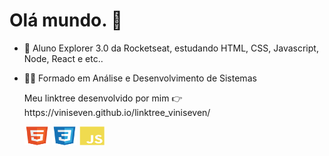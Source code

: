 <h1>Olá mundo. 👋</h1>





- 🌱 Aluno Explorer 3.0 da Rocketseat, estudando HTML, CSS, Javascript, Node, React e etc..
- 👨‍🎓 Formado em Análise e Desenvolvimento de Sistemas
 
  <p>Meu linktree desenvolvido por mim 👉 https://viniseven.github.io/linktree_viniseven/</p>
  
  <div style="display: inline_block">
  <img align="center" alt="Rafa-HTML" height="30" width="40" src="https://raw.githubusercontent.com/devicons/devicon/master/icons/html5/html5-original.svg">
  <img align="center" alt="Rafa-CSS" height="30" width="40" src="https://raw.githubusercontent.com/devicons/devicon/master/icons/css3/css3-original.svg">
  <img align="center" alt="Rafa-Js" height="30" width="40" src="https://raw.githubusercontent.com/devicons/devicon/master/icons/javascript/javascript-plain.svg">
  </div>
